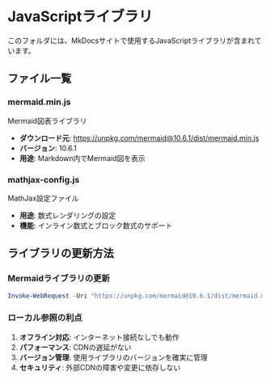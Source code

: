 # JavaScriptライブラリ

このフォルダには、MkDocsサイトで使用するJavaScriptライブラリが含まれています。

## ファイル一覧

### mermaid.min.js

Mermaid図表ライブラリ

- **ダウンロード元**: <https://unpkg.com/mermaid@10.6.1/dist/mermaid.min.js>
- **バージョン**: 10.6.1
- **用途**: Markdown内でMermaid図を表示

### mathjax-config.js

MathJax設定ファイル

- **用途**: 数式レンダリングの設定
- **機能**: インライン数式とブロック数式のサポート

## ライブラリの更新方法

### Mermaidライブラリの更新

```powershell
Invoke-WebRequest -Uri "https://unpkg.com/mermaid@10.6.1/dist/mermaid.min.js" -OutFile "Docs\assets\js\mermaid.min.js"
```

### ローカル参照の利点

1. **オフライン対応**: インターネット接続なしでも動作
2. **パフォーマンス**: CDNの遅延がない
3. **バージョン管理**: 使用ライブラリのバージョンを確実に管理
4. **セキュリティ**: 外部CDNの障害や変更に依存しない
